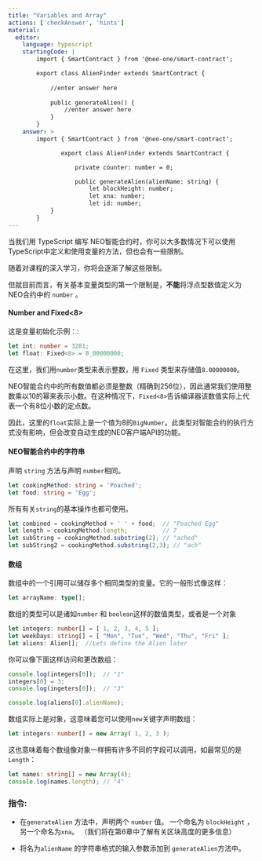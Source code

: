 ```yaml
---
title: "Variables and Array"
actions: ['checkAnswer', 'hints']
material: 
  editor:
    language: typescript
    startingCode: |
        import { SmartContract } from '@neo-one/smart-contract';

        export class AlienFinder extends SmartContract {
        
            //enter answer here
          
            public generateAlien() {
                //enter answer here
            }
        }
    answer: > 
        import { SmartContract } from '@neo-one/smart-contract';

               export class AlienFinder extends SmartContract {

                   private counter: number = 0; 

                   public generateAlien(alienName: string) {
                       let blockHeight: number;
                       let xna: number;
                       let id: number;
            }
        }
---
```


当我们用 TypeScript 编写 NEO智能合约时，你可以大多数情况下可以使用
TypeScript中定义和使用变量的方法，但也会有一些限制。

随着对课程的深入学习，你将会逐渐了解这些限制。

但就目前而言，有关基本变量类型的第一个限制是，**不能**将浮点型数值定义为NEO合约中的 `number` 。


#### Number and Fixed<8>

这是变量初始化示例：: 

```typescript
let int: number = 3281;
let float: Fixed<8> = 8_00000000;
```

在这里，我们用`number`类型来表示整数，用 `Fixed` 类型来存储值`8.00000000`。

NEO智能合约中的所有数值都必须是整数（精确到256位），因此通常我们使用整数乘以10的幂来表示小数。在这种情况下，`Fixed<8>`告诉编译器该数值实际上代表一个有8位小数的定点数。

因此，这里的`float`实际上是一个值为8的`BigNumber`。此类型对智能合约的执行方式没有影响，但会改变自动生成的NEO客户端API的功能。


#### NEO智能合约中的字符串

声明 `string` 方法与声明 `number`相同。

```typescript
let cookingMethod: string = 'Poached'; 
let food: string = 'Egg'; 
```

所有有关`string`的基本操作也都可使用。

```typescript
let combined = cookingMethod + ' ' + food;  // "Poached Egg"
let length = cookingMethod.length;          // 7
let subString = cookingMethod.substring(2); // "ached"
let subString2 = cookingMethod.substring(2,3); // "ach"
```

#### 数组

数组中的一个引用可以储存多个相同类型的变量。它的一般形式像这样：

```typescript
let arrayName: type[]; 
```

数组的类型可以是诸如`number` 和  `boolean`这样的数值类型，或者是一个对象

```typescript
let integers: number[] = [ 1, 2, 3, 4, 5 ]; 
let weekDays: string[] = [ "Mon", "Tue", "Wed", "Thu", "Fri" ]; 
let aliens: Alien[];  //Lets define the Alien later
```

你可以像下面这样访问和更改数组：

```typescript
console.log(integers[0]);  // "1"
integers[0] = 3; 
console.log(ingeters[0]);  // "3"

console.log(aliens[0].alienName);
```
数组实际上是对象，这意味着您可以使用`new`关键字声明数组：

```typescript
let integers: number[] = new Array( 1, 2, 3 ); 
```
这也意味着每个数组像对象一样拥有许多不同的字段可以调用，如最常见的是 `Length`：


```typescript
let names: string[] = new Array(4); 
console.log(names.length); // "4"
```

### 指令: 

- 在`generateAlien` 方法中，声明两个 `number` 值。 一个命名为 `blockHeight` ，另一个命名为`xna`。 （我们将在第6章中了解有关区块高度的更多信息）

- 将名为`alienName` 的字符串格式的输入参数添加到 `generateAlien`方法中。

